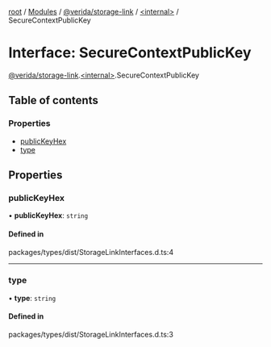 [root](../README.md) / [Modules](../modules.md) / [@verida/storage-link](../modules/verida_storage_link.md) / [<internal\>](../modules/verida_storage_link._internal_.md) / SecureContextPublicKey

# Interface: SecureContextPublicKey

[@verida/storage-link](../modules/verida_storage_link.md).[<internal\>](../modules/verida_storage_link._internal_.md).SecureContextPublicKey

## Table of contents

### Properties

- [publicKeyHex](verida_storage_link._internal_.SecureContextPublicKey.md#publickeyhex)
- [type](verida_storage_link._internal_.SecureContextPublicKey.md#type)

## Properties

### publicKeyHex

• **publicKeyHex**: `string`

#### Defined in

packages/types/dist/StorageLinkInterfaces.d.ts:4

___

### type

• **type**: `string`

#### Defined in

packages/types/dist/StorageLinkInterfaces.d.ts:3
